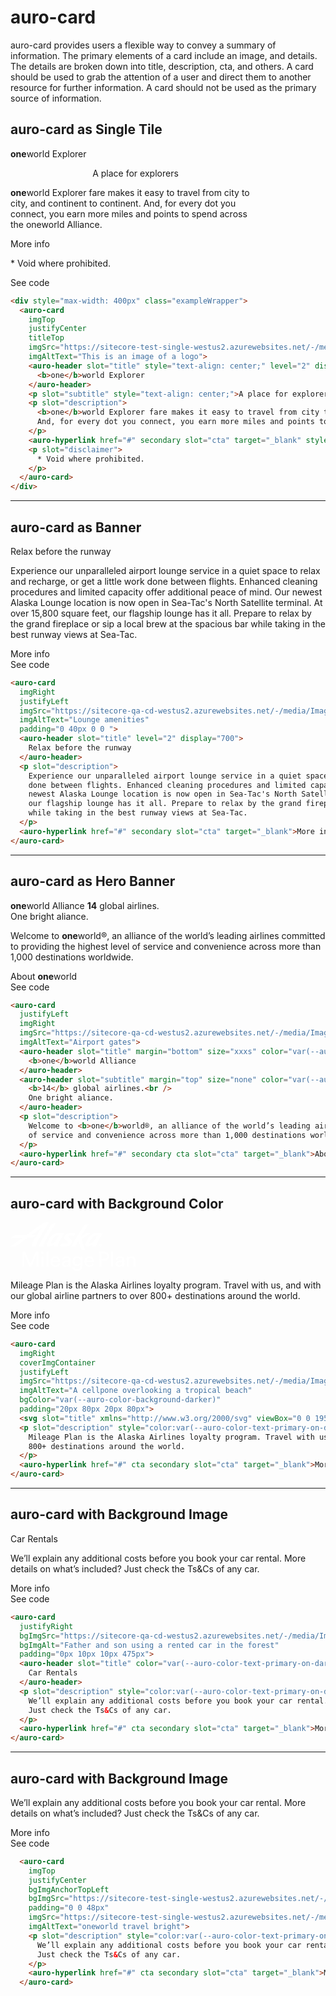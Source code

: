 # auro-card

auro-card provides users a flexible way to convey a summary of information. The primary elements of a card include an
image, and details. The details are broken down into title, description, cta, and others. A card should be used to
grab the attention of a user and direct them to another resource for further information. A card should not be used
as the primary source of information.

## auro-card as Single Tile

<div style="max-width: 400px" class="exampleWrapper">
  <auro-card
    imgTop
    justifyCenter
    titleTop
    imgSrc="https://sitecore-test-single-westus2.azurewebsites.net/-/media/Images/pages/examples/blue.png"
    imgAltText="This is an image of a logo">
    <auro-header slot="title" style="text-align: center;" level="2" display="600">
      <b>one</b>world Explorer
    </auro-header>
    <p slot="subtitle" style="text-align: center;">A place for explorers</p>
    <p slot="description">
      <b>one</b>world Explorer fare makes it easy to travel from city to city, and continent to continent.
      And, for every dot you connect, you earn more miles and points to spend across the oneworld Alliance.
    </p>
    <auro-hyperlink href="#" secondary slot="cta" target="_blank" style="text-align: center;">More info</auro-hyperlink>
    <p slot="disclaimer">
      * Void where prohibited.
    </p>
  </auro-card>
</div>
  
<auro-accordion lowProfile justifyRight>
<span slot="trigger">See code</span>

```html
<div style="max-width: 400px" class="exampleWrapper">
  <auro-card
    imgTop
    justifyCenter
    titleTop
    imgSrc="https://sitecore-test-single-westus2.azurewebsites.net/-/media/Images/pages/examples/blue.png"
    imgAltText="This is an image of a logo">
    <auro-header slot="title" style="text-align: center;" level="2" display="600">
      <b>one</b>world Explorer
    </auro-header>
    <p slot="subtitle" style="text-align: center;">A place for explorers</p>
    <p slot="description">
      <b>one</b>world Explorer fare makes it easy to travel from city to city, and continent to continent.
      And, for every dot you connect, you earn more miles and points to spend across the oneworld Alliance.
    </p>
    <auro-hyperlink href="#" secondary slot="cta" target="_blank" style="text-align: center;">More info</auro-hyperlink>
    <p slot="disclaimer">
      * Void where prohibited.
    </p>
  </auro-card>
</div>
```

</auro-accordion>

<hr />

## auro-card as Banner

<div class="exampleWrapper">
  <auro-card
    imgRight
    justifyLeft
    imgSrc="https://sitecore-qa-cd-westus2.azurewebsites.net/-/media/Images/pages/examples/lounge.png"
    imgAltText="Lounge amenities"
    padding="0 40px 0 0 ">
    <auro-header slot="title" level="2" display="700">
      Relax before the runway
    </auro-header>
    <p slot="description">
      Experience our unparalleled airport lounge service in a quiet space to relax and recharge, or get a little work
      done between flights. Enhanced cleaning procedures and limited capacity offer additional peace of mind. Our
      newest Alaska Lounge location is now open in Sea-Tac's North Satellite terminal. At over 15,800 square feet,
      our flagship lounge has it all. Prepare to relax by the grand fireplace or sip a local brew at the spacious bar
      while taking in the best runway views at Sea-Tac.
    </p>
    <auro-hyperlink href="#" secondary slot="cta" target="_blank">More info</auro-hyperlink>
  </auro-card>
</div>
  
<auro-accordion lowProfile justifyRight>
<span slot="trigger">See code</span>

```html
<auro-card
  imgRight
  justifyLeft
  imgSrc="https://sitecore-qa-cd-westus2.azurewebsites.net/-/media/Images/pages/examples/lounge.png"
  imgAltText="Lounge amenities"
  padding="0 40px 0 0 ">
  <auro-header slot="title" level="2" display="700">
    Relax before the runway
  </auro-header>
  <p slot="description">
    Experience our unparalleled airport lounge service in a quiet space to relax and recharge, or get a little work
    done between flights. Enhanced cleaning procedures and limited capacity offer additional peace of mind. Our
    newest Alaska Lounge location is now open in Sea-Tac's North Satellite terminal. At over 15,800 square feet,
    our flagship lounge has it all. Prepare to relax by the grand fireplace or sip a local brew at the spacious bar
    while taking in the best runway views at Sea-Tac.
  </p>
  <auro-hyperlink href="#" secondary slot="cta" target="_blank">More info</auro-hyperlink>
</auro-card>
```

</auro-accordion>

<hr />

## auro-card as Hero Banner

<div class="exampleWrapper">
  <auro-card
    justifyLeft
    imgRight
    imgSrc="https://sitecore-qa-cd-westus2.azurewebsites.net/-/media/Images/pages/examples/yellow.png"
    imgAltText="Airport gates">
    <auro-header slot="title" margin="bottom" size="xxxs" color="var(--auro-color-brand-midnight-400)" level="6" display="300">
      <b>one</b>world Alliance
    </auro-header>
    <auro-header slot="subtitle" margin="top" size="none" color="var(--auro-color-brand-midnight-400)" level="2" display="600">
      <b>14</b> global airlines.<br />
      One bright aliance.
    </auro-header>
    <p slot="description">
      Welcome to <b>one</b>world®, an alliance of the world’s leading airlines committed to providing the highest level
      of service and convenience across more than 1,000 destinations worldwide.
    </p>
    <auro-hyperlink href="#" secondary cta slot="cta" target="_blank">About <b>one</b>world</auro-hyperlink>
  </auro-card>
</div>
  
<auro-accordion lowProfile justifyRight>
<span slot="trigger">See code</span>

```html
<auro-card
  justifyLeft
  imgRight
  imgSrc="https://sitecore-qa-cd-westus2.azurewebsites.net/-/media/Images/pages/examples/yellow.png"
  imgAltText="Airport gates">
  <auro-header slot="title" margin="bottom" size="xxxs" color="var(--auro-color-brand-midnight-400)" level="6" display="300">
    <b>one</b>world Alliance
  </auro-header>
  <auro-header slot="subtitle" margin="top" size="none" color="var(--auro-color-brand-midnight-400)" level="2" display="600">
    <b>14</b> global airlines.<br />
    One bright aliance.
  </auro-header>
  <p slot="description">
    Welcome to <b>one</b>world®, an alliance of the world’s leading airlines committed to providing the highest level
    of service and convenience across more than 1,000 destinations worldwide.
  </p>
  <auro-hyperlink href="#" secondary cta slot="cta" target="_blank">About <b>one</b>world</auro-hyperlink>
</auro-card>
```

</auro-accordion>

<hr />

## auro-card with Background Color

<div class="exampleWrapper">
  <auro-card
    imgRight
    coverImgContainer
    justifyLeft
    imgSrc="https://sitecore-qa-cd-westus2.azurewebsites.net/-/media/Images/pages/examples/ocean.png"
    imgAltText="A cellpone overlooking a tropical beach"
    bgColor="var(--auro-color-background-darker)"
    padding="20px 80px 20px 80px">
    <svg slot="title" xmlns="http://www.w3.org/2000/svg" viewBox="0 0 195.08 76"><defs><style>svg {width:200px; height: auto}.cls-1{fill:#fff;}</style></defs><title>ASMPLogo </title><g id="Layer_2" data-name="Layer 2"><g id="logo"><g id="Alaska"><path class="cls-1" d="M70.61,1.71,54.17,29.3a20.06,20.06,0,0,0-2.9,8.47H44.83c.44-3.49,1.8-6.81,4.63-11.57L61,6.92c2.29-3.82,4.58-5.21,8.74-5.21Z"/><path class="cls-1" d="M69.34,30.67c-1.2,1.11-3.53,2.79-5.49,2.85-1.35-.06-1.41-1.32-.5-3.07C66.82,23.8,70.47,20.28,75,20.29h.82Zm6.08-14.11c-8.34,0-13.46,4.85-18,15.48-1.13,2.67-1.78,6,2.07,5.93A17.6,17.6,0,0,0,68,35a9.3,9.3,0,0,0-.24,2.81h5.85a22,22,0,0,1,3-8.57L83.88,17A78.8,78.8,0,0,0,75.42,16.56Z"/><path class="cls-1" d="M129.46,30.67c-1.2,1.11-3.53,2.79-5.49,2.85-1.36-.06-1.41-1.32-.5-3.07,3.47-6.65,7.12-10.17,11.62-10.16h.82Zm6.08-14.11c-8.34,0-13.46,4.85-18,15.48-1.13,2.67-1.78,6,2.07,5.93a17.63,17.63,0,0,0,8.45-3,9.3,9.3,0,0,0-.24,2.81h5.85a22,22,0,0,1,3-8.57L144,17A78.8,78.8,0,0,0,135.54,16.56Z"/><path class="cls-1" d="M116.53,43.65h-1.91a5.53,5.53,0,0,1-5.33-4l-2.9-11L101,37.77H94.72l17.4-29.44c2.24-3.82,4.58-5.21,8.73-5.21h.64L109.94,22.63l8.66-6h7L111,26.72h0Z"/><path class="cls-1" d="M59.13,0c-5.87,0-8.9,1.55-14.66,5.71L25,19.75H12.53c-3.61,0-6.5.15-8.77,2.29L.53,25l18.12-.7L0,37.77H8.06L27.14,24c3.7-.14,6.27-.24,6.29-.23,4.45-.12,6.91-4,6.91-4H33L48.44,8.63,37,27.19c-2.45,4.27-3.63,7.31-4,10.58h6.62a20.09,20.09,0,0,1,2.91-8.47l15.6-26c1.08-1.79,2-3.25,2-3.25Z"/><path class="cls-1" d="M90.19,22.53c-.08.56.14.89,1.26,1.62l1.79,1.17a5,5,0,0,1,2.49,4.75C95.08,34.44,91.87,38,85.05,38a38.83,38.83,0,0,1-7.89-.69l2.65-4.46a29.83,29.83,0,0,0,5.72.64c2.57,0,3.59-1.15,3.73-2.1.09-.56-.18-1.21-1.4-2.05l-1.42-1c-2.27-1.62-2.86-2.9-2.57-4.91.57-3.87,5-6.82,11.25-6.82a59.78,59.78,0,0,1,6.4.36L99,21.14A56.25,56.25,0,0,0,93.27,21C91.48,21,90.32,21.63,90.19,22.53Z"/></g><path class="cls-1" d="M140.43,33.92a2.07,2.07,0,1,1-2,2.07A2.07,2.07,0,0,1,140.43,33.92Zm0,3.73a1.66,1.66,0,1,0-1.6-1.66A1.61,1.61,0,0,0,140.43,37.65Zm-.25-.56h-.43V34.85h.78a.7.7,0,0,1,.27,1.37l.5.87h-.48l-.48-.83h-.16Zm.29-1.2c.25,0,.39-.13.39-.33s-.14-.35-.39-.35h-.29v.68Z"/><path class="cls-1" d="M40.37,69.28V51.21L32.44,69.28H29.5L21.64,51.21V69.28H18.47V46.07h4.35L31,65l8.24-18.89h4.29V69.28Z"/><path class="cls-1" d="M49.86,45.35a2.21,2.21,0,1,1-2.19,2.23A2.2,2.2,0,0,1,49.86,45.35ZM48.35,69.28V53.54h3V69.28Z"/><path class="cls-1" d="M56.2,69.28V45.58h3.08v23.7Z"/><path class="cls-1" d="M77.33,64.8a7.13,7.13,0,0,1-7.07,5c-4.22,0-7.92-3.07-7.92-8.41,0-4.94,3.57-8.31,7.53-8.31,4.85,0,7.56,3.33,7.56,8.25a7.58,7.58,0,0,1-.06,1H65.52a4.67,4.67,0,0,0,4.74,4.78,4.29,4.29,0,0,0,4.42-3.18Zm-3.11-5a4,4,0,0,0-4.32-4,4.24,4.24,0,0,0-4.29,4Z"/><path class="cls-1" d="M85.2,60.28l4.26-.62c1-.13,1.21-.62,1.21-1.18,0-1.54-1-2.82-3.4-2.82a3.35,3.35,0,0,0-3.57,3.18l-3-.69c.33-3,3-5.1,6.45-5.1,4.72,0,6.55,2.68,6.55,5.76V66.7a14.15,14.15,0,0,0,.2,2.58h-3a12.09,12.09,0,0,1-.16-2.12,5.75,5.75,0,0,1-5.07,2.61c-3.21,0-5.28-2.22-5.28-4.71C80.42,62.25,82.49,60.67,85.2,60.28Zm5.47,2.26v-.72l-4.81.72a2.36,2.36,0,0,0-2.29,2.36,2.38,2.38,0,0,0,2.55,2.29C88.64,67.19,90.67,66,90.67,62.54Z"/><path class="cls-1" d="M99.77,69.45a4.19,4.19,0,0,0,4.29,3.86c3.31,0,4.81-1.7,4.81-5.11V65.94a5.24,5.24,0,0,1-4.81,2.59c-4.19,0-7.23-3.18-7.23-7.63,0-4.25,2.91-7.66,7.23-7.66,2.43,0,4.06.92,4.85,2.49V53.54h3V68.11c0,4-2,7.89-7.89,7.89-3.93,0-6.87-2.49-7.27-5.87ZM109,60.9c0-3-1.84-5-4.49-5s-4.55,2-4.55,5,1.77,5,4.55,5S109,64,109,60.9Z"/><path class="cls-1" d="M130.33,64.8a7.14,7.14,0,0,1-7.07,5c-4.23,0-7.92-3.07-7.92-8.41,0-4.94,3.56-8.31,7.53-8.31,4.84,0,7.56,3.33,7.56,8.25a5.91,5.91,0,0,1-.07,1H118.51a4.69,4.69,0,0,0,4.75,4.78,4.29,4.29,0,0,0,4.42-3.18Zm-3.11-5a4,4,0,0,0-4.32-4,4.24,4.24,0,0,0-4.29,4Z"/><path class="cls-1" d="M141.8,59.79v9.49h-3.21V46.07H147c4.29,0,7.17,3,7.17,6.88s-2.88,6.84-7.17,6.84Zm4.65-2.88c2.78,0,4.49-1.54,4.49-3.93s-1.71-4-4.49-4H141.8v8Z"/><path class="cls-1" d="M157.08,69.28V45.58h3.08v23.7Z"/><path class="cls-1" d="M168.77,60.28l4.25-.62c.95-.13,1.21-.62,1.21-1.18,0-1.54-1-2.82-3.4-2.82a3.35,3.35,0,0,0-3.57,3.18l-2.95-.69c.33-3,3.05-5.1,6.45-5.1,4.72,0,6.55,2.68,6.55,5.76V66.7a14.15,14.15,0,0,0,.2,2.58h-3a12.09,12.09,0,0,1-.16-2.12,5.75,5.75,0,0,1-5.07,2.61c-3.21,0-5.27-2.22-5.27-4.71C164,62.25,166.05,60.67,168.77,60.28Zm5.46,2.26v-.72l-4.81.72a2.36,2.36,0,0,0-2.29,2.36,2.38,2.38,0,0,0,2.55,2.29C172.2,67.19,174.23,66,174.23,62.54Z"/><path class="cls-1" d="M184.67,69.28H181.6V53.54h3v2.25a5.38,5.38,0,0,1,4.84-2.71c3.77,0,5.63,2.71,5.63,6.22v10H192V59.82c0-2.19-.92-4-3.67-4-2.42,0-3.67,1.93-3.67,4.32Z"/></g></g></svg>
    <p slot="description" style="color:var(--auro-color-text-primary-on-dark)">
      Mileage Plan is the Alaska Airlines loyalty program. Travel with us, and with our global airline partners to over
      800+ destinations around the world.
    </p>
    <auro-hyperlink href="#" cta secondary slot="cta" target="_blank">More info</auro-hyperlink>
  </auro-card>
</div>
  
<auro-accordion lowProfile justifyRight>
<span slot="trigger">See code</span>

```html
<auro-card
  imgRight
  coverImgContainer
  justifyLeft
  imgSrc="https://sitecore-qa-cd-westus2.azurewebsites.net/-/media/Images/pages/examples/ocean.png"
  imgAltText="A cellpone overlooking a tropical beach"
  bgColor="var(--auro-color-background-darker)"
  padding="20px 80px 20px 80px">
  <svg slot="title" xmlns="http://www.w3.org/2000/svg" viewBox="0 0 195.08 76"><defs><style>svg {width:200px; height: auto}.cls-1{fill:#fff;}</style></defs><title>ASMPLogo </title><g id="Layer_2" data-name="Layer 2"><g id="logo"><g id="Alaska"><path class="cls-1" d="M70.61,1.71,54.17,29.3a20.06,20.06,0,0,0-2.9,8.47H44.83c.44-3.49,1.8-6.81,4.63-11.57L61,6.92c2.29-3.82,4.58-5.21,8.74-5.21Z"/><path class="cls-1" d="M69.34,30.67c-1.2,1.11-3.53,2.79-5.49,2.85-1.35-.06-1.41-1.32-.5-3.07C66.82,23.8,70.47,20.28,75,20.29h.82Zm6.08-14.11c-8.34,0-13.46,4.85-18,15.48-1.13,2.67-1.78,6,2.07,5.93A17.6,17.6,0,0,0,68,35a9.3,9.3,0,0,0-.24,2.81h5.85a22,22,0,0,1,3-8.57L83.88,17A78.8,78.8,0,0,0,75.42,16.56Z"/><path class="cls-1" d="M129.46,30.67c-1.2,1.11-3.53,2.79-5.49,2.85-1.36-.06-1.41-1.32-.5-3.07,3.47-6.65,7.12-10.17,11.62-10.16h.82Zm6.08-14.11c-8.34,0-13.46,4.85-18,15.48-1.13,2.67-1.78,6,2.07,5.93a17.63,17.63,0,0,0,8.45-3,9.3,9.3,0,0,0-.24,2.81h5.85a22,22,0,0,1,3-8.57L144,17A78.8,78.8,0,0,0,135.54,16.56Z"/><path class="cls-1" d="M116.53,43.65h-1.91a5.53,5.53,0,0,1-5.33-4l-2.9-11L101,37.77H94.72l17.4-29.44c2.24-3.82,4.58-5.21,8.73-5.21h.64L109.94,22.63l8.66-6h7L111,26.72h0Z"/><path class="cls-1" d="M59.13,0c-5.87,0-8.9,1.55-14.66,5.71L25,19.75H12.53c-3.61,0-6.5.15-8.77,2.29L.53,25l18.12-.7L0,37.77H8.06L27.14,24c3.7-.14,6.27-.24,6.29-.23,4.45-.12,6.91-4,6.91-4H33L48.44,8.63,37,27.19c-2.45,4.27-3.63,7.31-4,10.58h6.62a20.09,20.09,0,0,1,2.91-8.47l15.6-26c1.08-1.79,2-3.25,2-3.25Z"/><path class="cls-1" d="M90.19,22.53c-.08.56.14.89,1.26,1.62l1.79,1.17a5,5,0,0,1,2.49,4.75C95.08,34.44,91.87,38,85.05,38a38.83,38.83,0,0,1-7.89-.69l2.65-4.46a29.83,29.83,0,0,0,5.72.64c2.57,0,3.59-1.15,3.73-2.1.09-.56-.18-1.21-1.4-2.05l-1.42-1c-2.27-1.62-2.86-2.9-2.57-4.91.57-3.87,5-6.82,11.25-6.82a59.78,59.78,0,0,1,6.4.36L99,21.14A56.25,56.25,0,0,0,93.27,21C91.48,21,90.32,21.63,90.19,22.53Z"/></g><path class="cls-1" d="M140.43,33.92a2.07,2.07,0,1,1-2,2.07A2.07,2.07,0,0,1,140.43,33.92Zm0,3.73a1.66,1.66,0,1,0-1.6-1.66A1.61,1.61,0,0,0,140.43,37.65Zm-.25-.56h-.43V34.85h.78a.7.7,0,0,1,.27,1.37l.5.87h-.48l-.48-.83h-.16Zm.29-1.2c.25,0,.39-.13.39-.33s-.14-.35-.39-.35h-.29v.68Z"/><path class="cls-1" d="M40.37,69.28V51.21L32.44,69.28H29.5L21.64,51.21V69.28H18.47V46.07h4.35L31,65l8.24-18.89h4.29V69.28Z"/><path class="cls-1" d="M49.86,45.35a2.21,2.21,0,1,1-2.19,2.23A2.2,2.2,0,0,1,49.86,45.35ZM48.35,69.28V53.54h3V69.28Z"/><path class="cls-1" d="M56.2,69.28V45.58h3.08v23.7Z"/><path class="cls-1" d="M77.33,64.8a7.13,7.13,0,0,1-7.07,5c-4.22,0-7.92-3.07-7.92-8.41,0-4.94,3.57-8.31,7.53-8.31,4.85,0,7.56,3.33,7.56,8.25a7.58,7.58,0,0,1-.06,1H65.52a4.67,4.67,0,0,0,4.74,4.78,4.29,4.29,0,0,0,4.42-3.18Zm-3.11-5a4,4,0,0,0-4.32-4,4.24,4.24,0,0,0-4.29,4Z"/><path class="cls-1" d="M85.2,60.28l4.26-.62c1-.13,1.21-.62,1.21-1.18,0-1.54-1-2.82-3.4-2.82a3.35,3.35,0,0,0-3.57,3.18l-3-.69c.33-3,3-5.1,6.45-5.1,4.72,0,6.55,2.68,6.55,5.76V66.7a14.15,14.15,0,0,0,.2,2.58h-3a12.09,12.09,0,0,1-.16-2.12,5.75,5.75,0,0,1-5.07,2.61c-3.21,0-5.28-2.22-5.28-4.71C80.42,62.25,82.49,60.67,85.2,60.28Zm5.47,2.26v-.72l-4.81.72a2.36,2.36,0,0,0-2.29,2.36,2.38,2.38,0,0,0,2.55,2.29C88.64,67.19,90.67,66,90.67,62.54Z"/><path class="cls-1" d="M99.77,69.45a4.19,4.19,0,0,0,4.29,3.86c3.31,0,4.81-1.7,4.81-5.11V65.94a5.24,5.24,0,0,1-4.81,2.59c-4.19,0-7.23-3.18-7.23-7.63,0-4.25,2.91-7.66,7.23-7.66,2.43,0,4.06.92,4.85,2.49V53.54h3V68.11c0,4-2,7.89-7.89,7.89-3.93,0-6.87-2.49-7.27-5.87ZM109,60.9c0-3-1.84-5-4.49-5s-4.55,2-4.55,5,1.77,5,4.55,5S109,64,109,60.9Z"/><path class="cls-1" d="M130.33,64.8a7.14,7.14,0,0,1-7.07,5c-4.23,0-7.92-3.07-7.92-8.41,0-4.94,3.56-8.31,7.53-8.31,4.84,0,7.56,3.33,7.56,8.25a5.91,5.91,0,0,1-.07,1H118.51a4.69,4.69,0,0,0,4.75,4.78,4.29,4.29,0,0,0,4.42-3.18Zm-3.11-5a4,4,0,0,0-4.32-4,4.24,4.24,0,0,0-4.29,4Z"/><path class="cls-1" d="M141.8,59.79v9.49h-3.21V46.07H147c4.29,0,7.17,3,7.17,6.88s-2.88,6.84-7.17,6.84Zm4.65-2.88c2.78,0,4.49-1.54,4.49-3.93s-1.71-4-4.49-4H141.8v8Z"/><path class="cls-1" d="M157.08,69.28V45.58h3.08v23.7Z"/><path class="cls-1" d="M168.77,60.28l4.25-.62c.95-.13,1.21-.62,1.21-1.18,0-1.54-1-2.82-3.4-2.82a3.35,3.35,0,0,0-3.57,3.18l-2.95-.69c.33-3,3.05-5.1,6.45-5.1,4.72,0,6.55,2.68,6.55,5.76V66.7a14.15,14.15,0,0,0,.2,2.58h-3a12.09,12.09,0,0,1-.16-2.12,5.75,5.75,0,0,1-5.07,2.61c-3.21,0-5.27-2.22-5.27-4.71C164,62.25,166.05,60.67,168.77,60.28Zm5.46,2.26v-.72l-4.81.72a2.36,2.36,0,0,0-2.29,2.36,2.38,2.38,0,0,0,2.55,2.29C172.2,67.19,174.23,66,174.23,62.54Z"/><path class="cls-1" d="M184.67,69.28H181.6V53.54h3v2.25a5.38,5.38,0,0,1,4.84-2.71c3.77,0,5.63,2.71,5.63,6.22v10H192V59.82c0-2.19-.92-4-3.67-4-2.42,0-3.67,1.93-3.67,4.32Z"/></g></g></svg>
  <p slot="description" style="color:var(--auro-color-text-primary-on-dark)">
    Mileage Plan is the Alaska Airlines loyalty program. Travel with us, and with our global airline partners to over
    800+ destinations around the world.
  </p>
  <auro-hyperlink href="#" cta secondary slot="cta" target="_blank">More info</auro-hyperlink>
</auro-card>
```

</auro-accordion>

<hr />

## auro-card with Background Image

<div class="exampleWrapper">
  <auro-card
    justifyRight
    bgImgSrc="https://sitecore-qa-cd-westus2.azurewebsites.net/-/media/Images/pages/vacations/600x180_car_rental.jpg"
    bgImgAlt="Father and son using a rented car in the forest"
    padding="0px 10px 10px 475px">
    <auro-header slot="title" color="var(--auro-color-text-primary-on-dark)" level="2" display="600">
      Car Rentals
    </auro-header>
    <p slot="description" style="color:var(--auro-color-text-primary-on-dark)">
      We’ll explain any additional costs before you book your car rental. More details on what’s included?
      Just check the Ts&Cs of any car.
    </p>
    <auro-hyperlink href="#" cta secondary slot="cta" target="_blank">More info</auro-hyperlink>
  </auro-card>
</div>
  
<auro-accordion lowProfile justifyRight>
<span slot="trigger">See code</span>

```html
<auro-card
  justifyRight
  bgImgSrc="https://sitecore-qa-cd-westus2.azurewebsites.net/-/media/Images/pages/vacations/600x180_car_rental.jpg"
  bgImgAlt="Father and son using a rented car in the forest"
  padding="0px 10px 10px 475px">
  <auro-header slot="title" color="var(--auro-color-text-primary-on-dark)" level="2" display="600">
    Car Rentals
  </auro-header>
  <p slot="description" style="color:var(--auro-color-text-primary-on-dark)">
    We’ll explain any additional costs before you book your car rental. More details on what’s included?
    Just check the Ts&Cs of any car.
  </p>
  <auro-hyperlink href="#" cta secondary slot="cta" target="_blank">More info</auro-hyperlink>
</auro-card>
```

</auro-accordion>

<hr />

## auro-card with Background Image

<div class="exampleWrapper">
  <auro-card
    imgTop
    justifyCenter
    bgImgAnchorTopLeft
    bgImgSrc="https://sitecore-test-single-westus2.azurewebsites.net/-/media/Images/pages/examples/light-blue-large-1270.png"
    padding="0 0 48px"
    imgSrc="https://sitecore-test-single-westus2.azurewebsites.net/-/media/Images/pages/examples/oneworld-travel-bright-Horizontal-300.png"
    imgAltText="oneworld travel bright">
    <p slot="description" style="color:var(--auro-color-text-primary-on-light)">
      We’ll explain any additional costs before you book your car rental. More details on what’s included?
      Just check the Ts&Cs of any car.
    </p>
    <auro-hyperlink href="#" cta secondary slot="cta" target="_blank">More info</auro-hyperlink>
  </auro-card>
</div>
  
<auro-accordion lowProfile justifyRight>
<span slot="trigger">See code</span>

```html
  <auro-card
    imgTop
    justifyCenter
    bgImgAnchorTopLeft
    bgImgSrc="https://sitecore-test-single-westus2.azurewebsites.net/-/media/Images/pages/examples/light-blue-large-1270.png"
    padding="0 0 48px"
    imgSrc="https://sitecore-test-single-westus2.azurewebsites.net/-/media/Images/pages/examples/oneworld-travel-bright-Horizontal-300.png"
    imgAltText="oneworld travel bright">
    <p slot="description" style="color:var(--auro-color-text-primary-on-light)">
      We’ll explain any additional costs before you book your car rental. More details on what’s included?
      Just check the Ts&Cs of any car.
    </p>
    <auro-hyperlink href="#" cta secondary slot="cta" target="_blank">More info</auro-hyperlink>
  </auro-card>
```

</auro-accordion>
